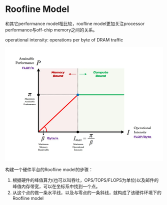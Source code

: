 # Roofline Model

和其它performance model相比较，roofline model更加关注processor performance与off-chip memory之间的关系。



operational intensity: operations per byte of DRAM traffic

<img src="assets/bda6aa9c56379fb8e5b776de2c68ad39.png" alt="bda6aa9c56379fb8e5b776de2c68ad39.png" style="zoom:50%;" />

构建一个硬件平台的Roofline model的步骤：

1. 根据硬件的峰值算力(也可以叫吞吐，OPS/TOPS/FLOPS为单位)以及邮件的峰值内存带宽，可以在坐标系中找到一个点。
2. 从这个点的做一条水平线，以及与零点的一条斜线，就构成了该硬件环境下的Roofline model